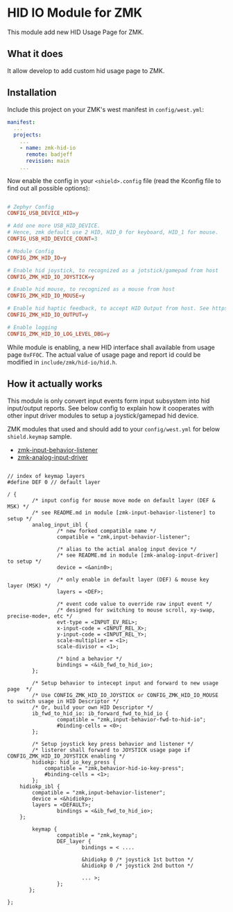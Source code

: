 # HID IO Module for ZMK

This module add new HID Usage Page for ZMK.

## What it does

It allow develop to add custom hid usage page to ZMK.

## Installation

Include this project on your ZMK's west manifest in `config/west.yml`:

```yaml
manifest:
  ...
  projects:
    ...
    - name: zmk-hid-io
      remote: badjeff
      revision: main
    ...
```

Now enable the config in your `<shield>.config` file (read the Kconfig file to find out all possible options):

```conf

# Zephyr Config
CONFIG_USB_DEVICE_HID=y

# Add one more USB_HID_DEVICE. 
# Hence, zmk default use 2 HID, HID_0 for keyboard, HID_1 for mouse.
CONFIG_USB_HID_DEVICE_COUNT=3

# Module Config
CONFIG_ZMK_HID_IO=y

# Enable hid joystick, to recognized as a jotstick/gamepad from host
CONFIG_ZMK_HID_IO_JOYSTICK=y

# Enable hid mouse, to recognized as a mouse from host
CONFIG_ZMK_HID_IO_MOUSE=y

# Enable hid haptic feedback, to accept HID Output from host. See https://github.com/badjeff/zmk-haptic-tester-macos
CONFIG_ZMK_HID_IO_OUTPUT=y

# Enable logging
CONFIG_ZMK_HID_IO_LOG_LEVEL_DBG=y
```

While module is enabling, a new HID interface shall available from usage page `0xFF0C`. The actual value of usage page and report id could be modified in `include/zmk/hid-io/hid.h`.


## How it actually works

This module is only convert input events form input subsystem into hid input/output reports.
See below config to explain how it cooperates with other input driver modules to setup a joystick/gamepad hid device.

ZMK modules that used and should add to your `config/west.yml` for below `shield.keymap` sample.
- [zmk-input-behavior-listener](https://github.com/badjeff/zmk-input-behavior-listener)
- [zmk-analog-input-driver](https://github.com/badjeff/zmk-analog-input-driver)

```keymap

// index of keymap layers
#define DEF 0 // default layer

/ {
        /* input config for mouse move mode on default layer (DEF & MSK) */
        /* see README.md in module [zmk-input-behavior-listener] to setup */
        analog_input_ibl {
                /* new forked compatible name */
                compatible = "zmk,input-behavior-listener";
                
                /* alias to the actial analog input device */
                /* see README.md in module [zmk-analog-input-driver] to setup */
                device = <&anin0>;

                /* only enable in default layer (DEF) & mouse key layer (MSK) */
                layers = <DEF>;

                /* event code value to override raw input event */
                /* designed for switching to mouse scroll, xy-swap, precise-mode+, etc */
                evt-type = <INPUT_EV_REL>;
                x-input-code = <INPUT_REL_X>;
                y-input-code = <INPUT_REL_Y>;
                scale-multiplier = <1>;
                scale-divisor = <1>;

                /* bind a behavior */
                bindings = <&ib_fwd_to_hid_io>;
        };

        /* Setup behavior to intecept input and forward to new usage page  */
        /* Use CONFIG_ZMK_HID_IO_JOYSTICK or CONFIG_ZMK_HID_IO_MOUSE to switch usage in HID Descriptor */
        /* Or, build your own HID Descriptor */
        ib_fwd_to_hid_io: ib_forward_fwd_to_hid_io {
                compatible = "zmk,input-behavior-fwd-to-hid-io";
                #binding-cells = <0>;
        };

        /* Setup joystick key press behavior and listener */
        /* listerer shall forward to JOYSTICK usage page if CONFIG_ZMK_HID_IO_JOYSTICK enabling */
        hidiokp: hid_io_key_press {
            compatible = "zmk,behavior-hid-io-key-press";
            #binding-cells = <1>;
        };
	hidiokp_ibl {
		compatible = "zmk,input-behavior-listener";
		device = <&hidiokp>;
		layers = <DEFAULT>;
                bindings = <&ib_fwd_to_hid_io>;
	};

        keymap {
                compatible = "zmk,keymap";
                DEF_layer {
                        bindings = < .... 
                        
                        &hidiokp 0 /* joystick 1st button */
                        &hidiokp 0 /* joystick 2nd button */

                        ... >;
                };
       };

};
```
